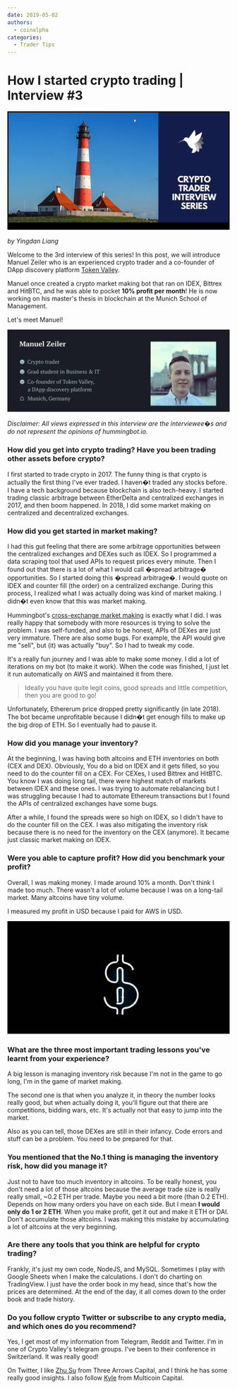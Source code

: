 ```yaml
---
date: 2019-05-02
authors:
  - coinalpha
categories:
  - Trader Tips
---
```


# How I started crypto trading | Interview #3


  ![image3](image_3.jpg)


*by Yingdan Liang*

Welcome to the 3rd interview of this series! In this post, we will introduce Manuel Zeiler who is an experienced crypto trader and a co-founder of DApp discovery platform [Token Valley](https://www.tokenvalley.com/?ref=blog.hummingbot.org).

Manuel once created a crypto market making bot that ran on IDEX, Bittrex and HitBTC, and he was able to pocket **10% profit per month**! He is now working on his master's thesis in blockchain at the Munich School of Management.

Let's meet Manuel!

<!-- more -->

![image1](image_1.jpg)

*Disclaimer: All views expressed in this interview are the interviewee�s and do not represent the opinions of hummingbot.io.*

### **How did you get into crypto trading? Have you been trading other assets before crypto?**

I first started to trade crypto in 2017. The funny thing is that crypto is actually the first thing I've ever traded. I haven�t traded any stocks before. I have a tech background because blockchain is also tech-heavy. I started trading classic arbitrage between EtherDelta and centralized exchanges in 2017, and then boom happened. In 2018, I did some market making on centralized and decentralized exchanges.

### **How did you get started in market making?**

I had this gut feeling that there are some arbitrage opportunities between the centralized exchanges and DEXes such as IDEX. So I programmed a data scraping tool that used APIs to request prices every minute. Then I found out that there is a lot of what I would call �spread arbitrage� opportunities. So I started doing this �spread arbitrage�. I would quote on IDEX and counter fill (the order) on a centralized exchange. During this process, I realized what I was actually doing was kind of market making. I didn�t even know that this was market making.

Hummingbot's [cross-exchange market making](../../../strategies/cross-exchange-market-making.md) is exactly what I did. I was really happy that somebody with more resources is trying to solve the problem. I was self-funded, and also to be honest, APIs of DEXes are just very immature. There are also some bugs. For example, the API would give me "sell", but (it) was actually "buy". So I had to tweak my code.

It's a really fun journey and I was able to make some money. I did a lot of iterations on my bot (to make it work). When the code was finished, I just let it run automatically on AWS and maintained it from there.


> Ideally you have quite legit coins, good spreads and little competition, then you are good to go!

Unfortunately, Ethererum price dropped pretty significantly (in late 2018). The bot became unprofitable because I didn�t get enough fills to make up the big drop of ETH. So I eventually had to pause it.

### **How did you manage your inventory?**

At the beginning, I was having both altcoins and ETH inventories on both (CEX and DEX). Obviously, You do a bid on IDEX and it gets filled, so you need to do the counter fill on a CEX. For CEXes, I used Bittrex and HitBTC. You know I was doing long tail, there were highest match of markets between IDEX and these ones. I was trying to automate rebalancing but I was struggling because I had to automate Ethereum transactions but I found the APIs of centralized exchanges have some bugs.

After a while, I found the spreads were so high on IDEX, so I didn't have to do the counter fill on the CEX. I was also mitigating the inventory risk because there is no need for the inventory on the CEX (anymore). It became just classic market making on IDEX.

### **Were you able to capture profit? How did you benchmark your profit?**

Overall, I was making money. I made around 10% a month. Don't think I made too much. There wasn't a lot of volume because I was on a long-tail market. Many altcoins have tiny volume.

I measured my profit in USD because I paid for AWS in USD.

![image2](image_2.jpg)

### **What are the three most important trading lessons you've learnt from your experience?**

A big lesson is managing inventory risk because I'm not in the game to go long, I'm in the game of market making.

The second one is that when you analyze it, in theory the number looks really good, but when actually doing it, you'll figure out that there are competitions, bidding wars, etc. It's actually not that easy to jump into the market.

Also as you can tell, those DEXes are still in their infancy. Code errors and stuff can be a problem. You need to be prepared for that.

### **You mentioned that the No.1 thing is managing the inventory risk, how did you manage it?**

Just not to have too much inventory in altcoins. To be really honest, you don't need a lot of those altcoins because the average trade size is really really small, ~0.2 ETH per trade. Maybe you need a bit more (than 0.2 ETH). Depends on how many orders you have on each side. But I mean **I would only do 1 or 2 ETH**. When you make profit, get it out and make it ETH or DAI. Don't accumulate those altcoins. I was making this mistake by accumulating a lot of altcoins at the very beginning.

### **Are there any tools that you think are helpful for crypto trading?**

Frankly, it's just my own code, NodeJS, and MySQL. Sometimes I play with Google Sheets when I make the calculations. I don't do charting on TradingView. I just have the order book in my head, since that's how the prices are determined. At the end of the day, it all comes down to the order book and trade history.

### **Do you follow crypto Twitter or subscribe to any crypto media, and which ones do you recommend?**

Yes, I get most of my information from Telegram, Reddit and Twitter. I'm in one of Crypto Valley's telegram groups. I've been to their conference in Switzerland. It was really good!

On Twitter, I like [Zhu Su](https://twitter.com/zhusu?ref=blog.hummingbot.org) from Three Arrows Capital, and I think he has some really good insights. I also follow [Kyle](https://twitter.com/kylesamani?ref=blog.hummingbot.org) from Multicoin Capital.


